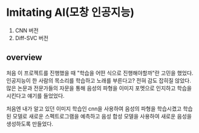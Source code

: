 # Imitating AI(모창 인공지능)

1. CNN 버전
2. Diff-SVC 버전

## overview

처음 이 프로젝트를 진행했을 때 "학습을 어떤 식으로 진행해야할까"란 고민을 했었다. 인공지능이 한 사람의 목소리를 학습하고 노래를 부른다고? 전혀 감도 잡히질 않았다. 많은 논문과 전문가들의 자문을 통해 음성의 파형을 이미지 포멧으로 인지하고 학습을 시킨다고 얘기를 들었었다.

처음엔 내가 알고 있던 이미지 학습인 cnn을 사용하여 음성의 파형을 학습시켰고 학습된 모델로 새로운 스펙트로그램을 예측하고 음성 합성 모델을 사용하여 새로운 음성을 생성하도록 만들었다.